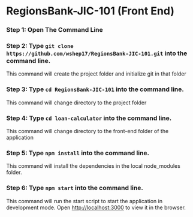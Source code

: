 # RegionsBank-JIC-101 (Front End)

### Step 1: Open The Command Line

### Step 2: Type `git clone https://github.com/wshep17/RegionsBank-JIC-101.git` into the command line.
This command will create the project folder and initialize git in that folder

### Step 3: Type `cd RegionsBank-JIC-101` into the command line.
This command will change directory to the project folder

### Step 4: Type `cd loan-calculator` into the command line.
This command will change directory to the front-end folder of the application

### Step 5: Type `npm install` into the command line.
This command will install the dependencies in the local node_modules folder.

### Step 6: Type `npm start` into the command line.
This command will run the start script to start the application in development mode.
Open [http://localhost:3000](http://localhost:3000) to view it in the browser.
